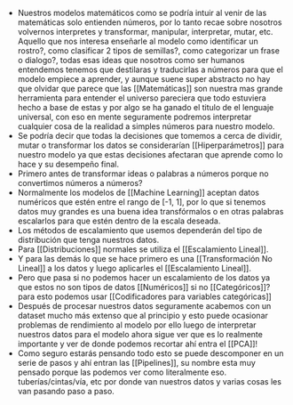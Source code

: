 - Nuestros modelos matemáticos como se podría intuir al venir de las matemáticas solo entienden números, por lo tanto recae sobre nosotros volvernos interpretes y transformar, manipular, interpretar, mutar, etc. Aquello que nos interesa enseñarle al modelo como identificar un rostro?, como clasificar 2 tipos de semillas?, como categorizar un frase o dialogo?, todas esas ideas que nosotros como ser humanos entendemos tenemos que destilaras y traducirlas a números para que el modelo empiece a aprender, y aunque suene super abstracto no hay que olvidar que parece que las [[Matemáticas]] son nuestra mas grande herramienta para entender el universo pareciera que todo estuviera hecho a base de estas y por algo se ha ganado el titulo de el lenguaje universal, con eso en mente seguramente podremos interpretar cualquier cosa de la realidad a simples números para nuestro modelo.
- Se podría decir que todas la decisiones que tomemos a cerca de dividir, mutar o transformar los datos se considerarían [[Hiperparámetros]] para nuestro modelo ya que estas decisiones afectaran que aprende como lo hace y su desempeño final.
- Primero antes de transformar ideas o palabras a números porque no convertimos números a números?
- Normalmente los modelos de [[Machine Learning]] aceptan datos numéricos que estén entre el rango de [-1, 1], por lo que si tenemos datos muy grandes es una buena idea transfórmalos o en otras palabras escalarlos para que estén dentro de la escala deseada.
- Los métodos de escalamiento que usemos dependerán del tipo de distribución que tenga nuestros datos.
- Para [[Distribuciones]] normales se utiliza el [[Escalamiento Lineal]].
- Y para las demás lo que se hace primero es una [[Transformación No Lineal]] a los datos y luego aplicarles el [[Escalamiento Lineal]].
- Pero que pasa si no podemos hacer un escalamiento de los datos ya que estos no son tipos de datos [[Numéricos]] si no [[Categóricos]]? para esto podemos usar [[Codificadores para variables categóricas]]
- Después de procesar nuestros datos seguramente acabemos con un dataset mucho más extenso que al principio y esto puede ocasionar problemas de rendimiento al modelo por ello luego de interpretar nuestros datos para el modelo ahora sigue ver que es lo realmente importante y ver de donde podemos recortar ahí entra el [[PCA]]!
- Como seguro estarás pensando todo esto se puede descomponer en un serie de pasos y ahí entran las [[Pipelines]], su nombre esta muy pensado porque las podemos ver como literalmente eso. tuberías/cintas/vía, etc por donde van nuestros datos y varias cosas les van pasando paso a paso.